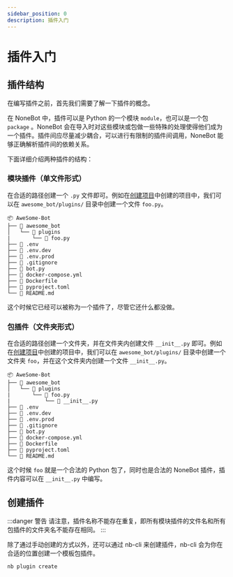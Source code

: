```yaml
---
sidebar_position: 0
description: 插件入门
---
```


# 插件入门

## 插件结构

在编写插件之前，首先我们需要了解一下插件的概念。

在 NoneBot 中，插件可以是 Python 的一个模块 `module`，也可以是一个包 `package` 。NoneBot 会在导入时对这些模块或包做一些特殊的处理使得他们成为一个插件。插件间应尽量减少耦合，可以进行有限制的插件间调用，NoneBot 能够正确解析插件间的依赖关系。

下面详细介绍两种插件的结构：

### 模块插件（单文件形式）

在合适的路径创建一个 `.py` 文件即可。例如在[创建项目](../create-project.mdx)中创建的项目中，我们可以在 `awesome_bot/plugins/` 目录中创建一个文件 `foo.py`。

```tree title=Project {4}
📦 AweSome-Bot
├── 📂 awesome_bot
│   └── 📂 plugins
|       └── 📜 foo.py
├── 📜 .env
├── 📜 .env.dev
├── 📜 .env.prod
├── 📜 .gitignore
├── 📜 bot.py
├── 📜 docker-compose.yml
├── 📜 Dockerfile
├── 📜 pyproject.toml
└── 📜 README.md
```

这个时候它已经可以被称为一个插件了，尽管它还什么都没做。

### 包插件（文件夹形式）

在合适的路径创建一个文件夹，并在文件夹内创建文件 `__init__.py` 即可。例如在[创建项目](../create-project.mdx)中创建的项目中，我们可以在 `awesome_bot/plugins/` 目录中创建一个文件夹 `foo`，并在这个文件夹内创建一个文件 `__init__.py`。

```tree title=Project {4,5}
📦 AweSome-Bot
├── 📂 awesome_bot
│   └── 📂 plugins
|       └── 📂 foo.py
|           └── 📜 __init__.py
├── 📜 .env
├── 📜 .env.dev
├── 📜 .env.prod
├── 📜 .gitignore
├── 📜 bot.py
├── 📜 docker-compose.yml
├── 📜 Dockerfile
├── 📜 pyproject.toml
└── 📜 README.md
```

这个时候 `foo` 就是一个合法的 Python 包了，同时也是合法的 NoneBot 插件，插件内容可以在 `__init__.py` 中编写。

## 创建插件

:::danger 警告
请注意，插件名称不能存在重复，即所有模块插件的文件名和所有包插件的文件夹名不能存在相同。
:::

除了通过手动创建的方式以外，还可以通过 nb-cli 来创建插件，nb-cli 会为你在合适的位置创建一个模板包插件。

```bash
nb plugin create
```

